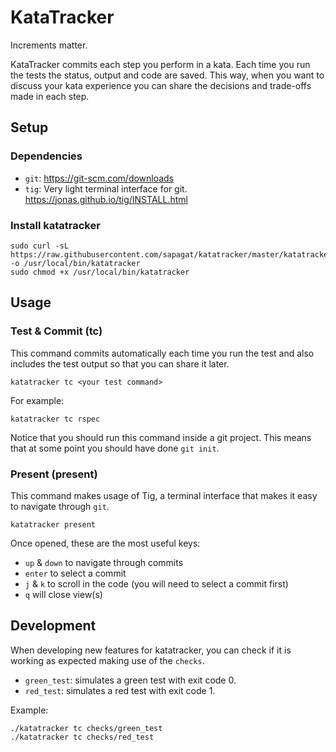 # KataTracker

Increments matter.

KataTracker commits each step you perform in a kata. Each time you run the tests the status, output and code are saved. This way, when you want to discuss your kata experience you can share the decisions and trade-offs made in each step.

## Setup

### Dependencies

- `git`: https://git-scm.com/downloads
- `tig`: Very light terminal interface for git. https://jonas.github.io/tig/INSTALL.html

### Install katatracker

```
sudo curl -sL https://raw.githubusercontent.com/sapagat/katatracker/master/katatracker -o /usr/local/bin/katatracker
sudo chmod +x /usr/local/bin/katatracker
```

## Usage

### Test & Commit (tc)

This command commits automatically each time you run the test and also includes the test output so that you can share it later.

```
katatracker tc <your test command>
```

For example:

```
katatracker tc rspec
```

Notice that you should run this command inside a git project. This means that at some point you should have done `git init`.

### Present (present)

This command makes usage of Tig, a terminal interface that makes it easy to navigate through `git`.

```
katatracker present
```

Once opened, these are the most useful keys:

- `up` & `down` to navigate through commits
- `enter` to select a commit
- `j` & `k` to scroll in the code (you will need to select a commit first)
- `q` will close view(s)


## Development

When developing new features for katatracker, you can check if it is working as expected making use of the `checks`.

- `green_test`: simulates a green test with exit code 0.
- `red_test`: simulates a red test with exit code 1.

Example:

```
./katatracker tc checks/green_test
./katatracker tc checks/red_test
```
